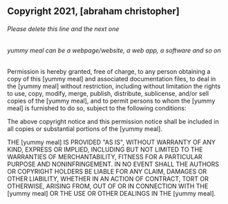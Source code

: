 ## Copyright 2021, [abraham christopher]

###### Please delete this line and the next one
###### yummy meal can be a webpage/website, a web app, a software and so on

Permission is hereby granted, free of charge, to any person obtaining a copy of this [yummy meal] and associated documentation files, to deal in the [yummy meal] without restriction, including without limitation the rights to use, copy, modify, merge, publish, distribute, sublicense, and/or sell copies of the [yummy meal], and to permit persons to whom the [yummy meal] is furnished to do so, subject to the following conditions:

The above copyright notice and this permission notice shall be included in all copies or substantial portions of the [yummy meal].

THE [yummy meal] IS PROVIDED "AS IS", WITHOUT WARRANTY OF ANY KIND, EXPRESS OR IMPLIED, INCLUDING BUT NOT LIMITED TO THE WARRANTIES OF MERCHANTABILITY, FITNESS FOR A PARTICULAR PURPOSE AND NONINFRINGEMENT. IN NO EVENT SHALL THE AUTHORS OR COPYRIGHT HOLDERS BE LIABLE FOR ANY CLAIM, DAMAGES OR OTHER LIABILITY, WHETHER IN AN ACTION OF CONTRACT, TORT OR OTHERWISE, ARISING FROM, OUT OF OR IN CONNECTION WITH THE [yummy meal] OR THE USE OR OTHER DEALINGS IN THE [yummy meal].
